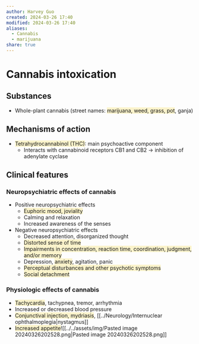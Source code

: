 ```yaml
---
author: Harvey Guo
created: 2024-03-26 17:40
modified: 2024-03-26 17:40
aliases:
  - Cannabis
  - marijuana
share: true
---
```

# Cannabis intoxication
## Substances
- Whole-plant cannabis (street names: <span style="background:rgba(240, 200, 0, 0.2)">marijuana, weed, grass, pot</span>, ganja)
## Mechanisms of action
- <span style="background:rgba(240, 200, 0, 0.2)">Tetrahydrocannabinol (THC)</span>: main psychoactive component
	- Interacts with cannabinoid receptors CB1 and CB2 → inhibition of adenylate cyclase
## Clinical features
### Neuropsychiatric effects of cannabis
- Positive neuropsychiatric effects
	- <span style="background:rgba(240, 200, 0, 0.2)">Euphoric mood, joviality</span>
	- Calming and relaxation
	- Increased awareness of the senses
- Negative neuropsychiatric effects
	- Decreased attention, disorganized thought
	- <span style="background:rgba(240, 200, 0, 0.2)">Distorted sense of time</span>
	- <span style="background:rgba(240, 200, 0, 0.2)">Impairments in concentration, reaction time, coordination, judgment, and/or memory</span>
	- Depression, <span style="background:rgba(240, 200, 0, 0.2)">anxiety</span>, agitation, panic
	- <span style="background:rgba(240, 200, 0, 0.2)">Perceptual disturbances and other psychotic symptoms</span>
	- <span style="background:rgba(240, 200, 0, 0.2)">Social detachment</span>
### Physiologic effects of cannabis
- <span style="background:rgba(240, 200, 0, 0.2)">Tachycardia</span>, tachypnea, tremor, arrhythmia
- Increased or decreased blood pressure
- <span style="background:rgba(240, 200, 0, 0.2)">Conjunctival injection, mydriasis</span>, [[../Neurology/Internuclear ophthalmoplegia|nystagmus]]
- <span style="background:rgba(240, 200, 0, 0.2)">Increased appetite</span>![[../../assets/img/Pasted image 20240326202528.png|Pasted image 20240326202528.png]]